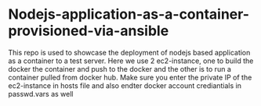 # Nodejs-application-as-a-container-provisioned-via-ansible

This repo is used to showcase the deployment of nodejs based application as a container to a test server. Here we use 2 ec2-instance, one to build the docker the container and push to the docker and the other is to run a container pulled from docker hub. Make sure you enter the private IP of the ec2-instance in hosts file and also endter docker account crediantials in passwd.vars as well

